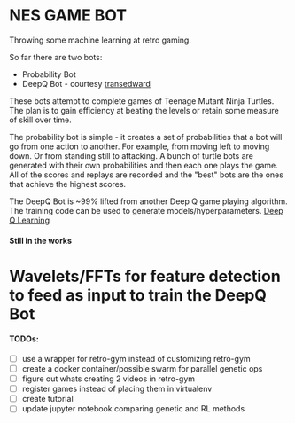 # NES GAME BOT

Throwing some machine learning at retro gaming.

So far there are two bots:

+ Probability Bot
+ DeepQ Bot - courtesy [transedward](https://github.com/transedward/pytorch-dqn)

These bots attempt to complete games of Teenage Mutant Ninja Turtles.
The plan is to gain efficiency at beating the levels or retain some measure of skill over time.

The probability bot is simple - it creates a set of probabilities that a bot will go from one action to another.
For example, from moving left to moving down. Or from standing still to attacking.
A bunch of turtle bots are generated with their own probabilities and then each one plays the game.
All of the scores and replays are recorded and the "best" bots are the ones that achieve the highest scores.

The DeepQ Bot is ~99% lifted from another Deep Q game playing algorithm.
The training code can be used to generate models/hyperparameters.
[Deep Q Learning](https://en.wikipedia.org/wiki/Q-learning#Deep_Q-learning)


#### Still in the works
 # Wavelets/FFTs for feature detection to feed as input to train the DeepQ Bot

#### TODOs:
 - [ ] use a wrapper for retro-gym instead of customizing retro-gym
 - [ ] create a docker container/possible swarm for parallel genetic ops
 - [ ] figure out whats creating 2 videos in retro-gym
 - [ ] register games instead of placing them in virtualenv
 - [ ] create tutorial
 - [ ] update jupyter notebook comparing genetic and RL methods
